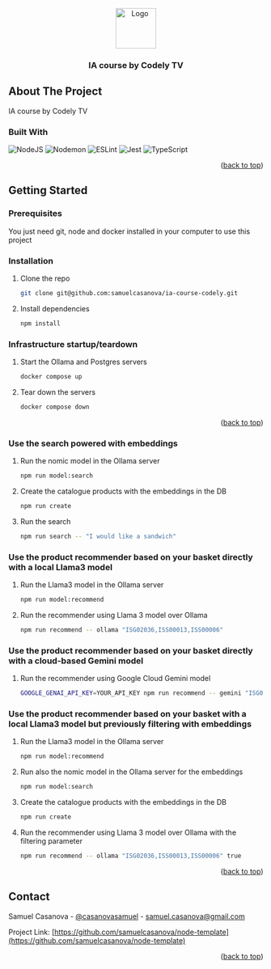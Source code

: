 <!-- Based on https://github.com/othneildrew/Best-README-Template/blob/master/README.md -->
<!-- Improved compatibility of back to top link: See: https://github.com/othneildrew/Best-README-Template/pull/73 -->
<a name="readme-top"></a>

<!-- PROJECT LOGO -->
<div align="center">
  <img src="https://upload.wikimedia.org/wikipedia/commons/thumb/d/d9/Node.js_logo.svg/1280px-Node.js_logo.svg.png" alt="Logo" height="80">
  <h3 align="center">IA course by Codely TV</h3>
</div>

<!-- ABOUT THE PROJECT -->
## About The Project

IA course by Codely TV

### Built With

![NodeJS](https://img.shields.io/badge/node.js-6DA55F?style=for-the-badge&logo=node.js&logoColor=white)
![Nodemon](https://img.shields.io/badge/NODEMON-%23323330.svg?style=for-the-badge&logo=nodemon&logoColor=%BBDEAD)
![ESLint](https://img.shields.io/badge/ESLint-4B3263?style=for-the-badge&logo=eslint&logoColor=white)
![Jest](https://img.shields.io/badge/-jest-%23C21325?style=for-the-badge&logo=jest&logoColor=white)
![TypeScript](https://img.shields.io/badge/typescript-%23007ACC.svg?style=for-the-badge&logo=typescript&logoColor=white)

<p align="right">(<a href="#readme-top">back to top</a>)</p>

<!-- GETTING STARTED -->
## Getting Started

### Prerequisites

You just need git, node and docker installed in your computer to use this project

### Installation

1. Clone the repo
   ```sh
   git clone git@github.com:samuelcasanova/ia-course-codely.git
   ```
2. Install dependencies
   ```sh
   npm install
   ```

### Infrastructure startup/teardown

1. Start the Ollama and Postgres servers
   ```sh
   docker compose up
   ```
2. Tear down the servers
   ```sh
   docker compose down
   ```

<p align="right">(<a href="#readme-top">back to top</a>)</p>

### Use the search powered with embeddings

1. Run the nomic model in the Ollama server
   ```sh
   npm run model:search
   ```
2. Create the catalogue products with the embeddings in the DB
   ```sh
   npm run create
   ```
3. Run the search
   ```sh
   npm run search -- "I would like a sandwich" 
   ```

### Use the product recommender based on your basket directly with a local Llama3 model

1. Run the Llama3 model in the Ollama server
   ```sh
   npm run model:recommend
   ```
2. Run the recommender using Llama 3 model over Ollama
   ```sh
   npm run recommend -- ollama "ISG02036,ISS00013,ISS00006"
   ```

### Use the product recommender based on your basket directly with a cloud-based Gemini model

1. Run the recommender using Google Cloud Gemini model
   ```sh
   GOOGLE_GENAI_API_KEY=YOUR_API_KEY npm run recommend -- gemini "ISG02036,ISS00013,ISS00006"
   ```

### Use the product recommender based on your basket with a local Llama3 model but previously filtering with embeddings

1. Run the Llama3 model in the Ollama server
   ```sh
   npm run model:recommend
   ```
2. Run also the nomic model in the Ollama server for the embeddings
   ```sh
   npm run model:search
   ```
3. Create the catalogue products with the embeddings in the DB
   ```sh
   npm run create
   ```
4. Run the recommender using Llama 3 model over Ollama with the filtering parameter
   ```sh
   npm run recommend -- ollama "ISG02036,ISS00013,ISS00006" true
   ```

<p align="right">(<a href="#readme-top">back to top</a>)</p>

<!-- CONTACT -->
## Contact

Samuel Casanova - [@casanovasamuel](https://twitter.com/casanovasamuel) - samuel.casanova@gmail.com

Project Link: [https://github.com/samuelcasanova/node-template](https://github.com/samuelcasanova/node-template)

<p align="right">(<a href="#readme-top">back to top</a>)</p>

<!-- MARKDOWN LINKS & IMAGES -->
<!-- https://www.markdownguide.org/basic-syntax/#reference-style-links -->
[react-shield]: https://img.shields.io/badge/react
[react-url]: https://react.dev/
